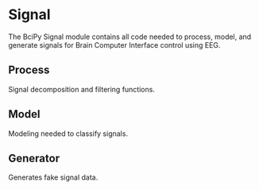 # Signal

The BciPy Signal module contains all code needed to process, model, and generate signals for Brain Computer Interface control using EEG. 

## Process

Signal decomposition and filtering functions.

## Model

Modeling needed to classify signals. 

## Generator

Generates fake signal data. 